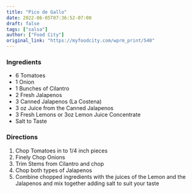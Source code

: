 ```yaml
---
title: "Pico de Gallo"
date: 2022-06-05T07:36:52-07:00
draft: false
tags: ["salsa"]
author: ["Food City"]
original_link: "https://myfoodcity.com/wprm_print/540"
---
```


### Ingredients

- 6 Tomatoes
- 1 Onion
- 1 Bunches of Cilantro
- 2 Fresh Jalapenos
- 3 Canned Jalapenos (La Costena)
- 3 oz Juice from the Canned Jalapenos
- 3 Fresh Lemons or 3oz Lemon Juice Concentrate
- Salt to Taste

### Directions

1. Chop Tomatoes in to 1/4 inch pieces
1. Finely Chop Onions
1. Trim Stems from Cilantro and chop
1. Chop both types of Jalapenos
1. Combine chopped ingredients with the juices of the Lemon and the Jalapenos and mix together adding salt to suit your taste
